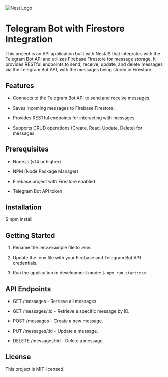 ![Nest Logo](https://nestjs.com/img/logo-small.svg)
# Telegram Bot with Firestore Integration

 

This project is an API application built with NestJS that integrates with the Telegram Bot API and utilizes Firebase Firestore for message storage. It provides RESTful endpoints to send, receive, update, and delete messages via the Telegram Bot API, with the messages being stored in Firestore.

 

## Features

- Connects to the Telegram Bot API to send and receive messages.

- Saves incoming messages to Firebase Firestore.

- Provides RESTful endpoints for interacting with messages.

- Supports CRUD operations (Create, Read, Update, Delete) for messages.

 

## Prerequisites

- Node.js (v14 or higher)

- NPM (Node Package Manager)

- Firebase project with Firestore enabled

- Telegram Bot API token

 

## Installation

$ npm install

 

## Getting Started

1. Rename the .env.example file to .env.

2. Update the .env file with your Firebase and Telegram Bot API credentials.

3. Run the application in development mode: `$ npm run start:dev`

 

## API Endpoints

- GET /messages - Retrieve all messages.

- GET /messages/:id - Retrieve a specific message by ID.

- POST /messages - Create a new message.

- PUT /messages/:id - Update a message.

- DELETE /messages/:id - Delete a message.

 

## License

This project is MIT licensed.
